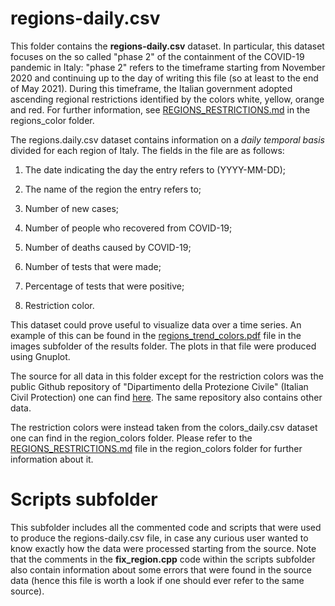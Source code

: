 # regions-daily.csv
This folder contains the **regions-daily.csv** dataset. In particular, this dataset focuses on the so called "phase 2" of the containment of the COVID-19 pandemic in Italy: "phase 2" refers to the timeframe starting from November 2020 and continuing up to the day of writing this file (so at least to the end of May 2021). During this timeframe, the Italian government adopted ascending regional restrictions identified by the colors white, yellow, orange and red. For further information, see [REGIONS_RESTRICTIONS.md](https://github.com/nicolezatta/covid19-phase2-data-Italy/blob/main/region_colors/REGIONS_RESTRICTIONS.md) in the regions_color folder.

The regions.daily.csv dataset contains information on a _daily temporal basis_ divided for each region of Italy. The fields in the file are as follows:

1. The date indicating the day the entry refers to (YYYY-MM-DD);

2. The name of the region the entry refers to;

3. Number of new cases;

4. Number of people who recovered from COVID-19;

5. Number of deaths caused by COVID-19;

6. Number of tests that were made;

7. Percentage of tests that were positive;

8. Restriction color.

This dataset could prove useful to visualize data over a time series. An example of this can be found in the [regions_trend_colors.pdf](https://github.com/nicolezatta/covid19-phase2-data-Italy/blob/main/results/images/regions_trend_colors.pdf) file in the images subfolder of the results folder. The plots in that file were produced using Gnuplot.

The source for all data in this folder except for the restriction colors was the public Github repository of "Dipartimento della Protezione Civile" (Italian Civil Protection) one can find [here](https://github.com/pcm-dpc/COVID-19/tree/master/dati-regioni). The same repository also contains other data.

The restriction colors were instead taken from the colors\_daily.csv dataset one can find in the region\_colors folder. Please refer to the [REGIONS_RESTRICTIONS.md](https://github.com/nicolezatta/covid19-phase2-data-Italy/blob/main/region_colors/REGIONS_RESTRICTIONS.md) file in the region\_colors folder for further information about it.

# Scripts subfolder
This subfolder includes all the commented code and scripts that were used to produce the regions-daily.csv file, in case any curious user wanted to know exactly how the data were processed starting from the source. Note that the comments in the **fix_region.cpp** code within the scripts subfolder also contain information about some errors that were found in the source data (hence this file is worth a look if one should ever refer to the same source).
